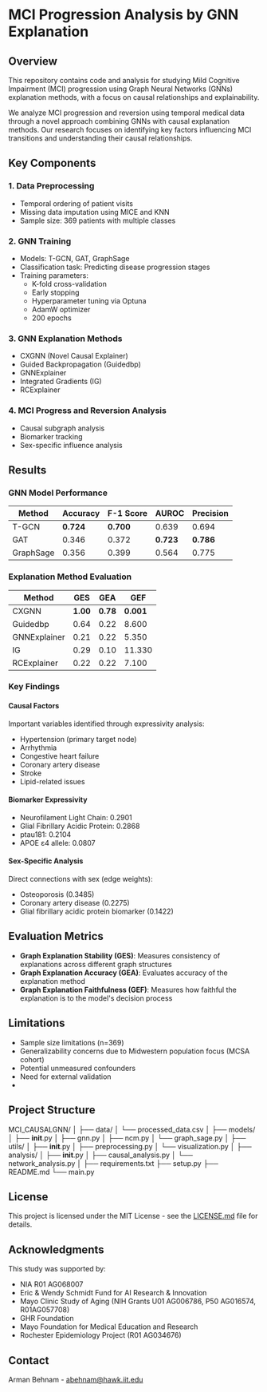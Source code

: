 # MCI Progression Analysis by GNN Explanation

## Overview

This repository contains code and analysis for studying Mild Cognitive Impairment (MCI) progression using Graph Neural Networks (GNNs) explanation methods, with a focus on causal relationships and explainability.

We analyze MCI progression and reversion using temporal medical data through a novel approach combining GNNs with causal explanation methods. Our research focuses on identifying key factors influencing MCI transitions and understanding their causal relationships.

## Key Components

### 1. Data Preprocessing
- Temporal ordering of patient visits
- Missing data imputation using MICE and KNN
- Sample size: 369 patients with multiple classes

### 2. GNN Training
- Models: T-GCN, GAT, GraphSage
- Classification task: Predicting disease progression stages
- Training parameters:
  - K-fold cross-validation
  - Early stopping
  - Hyperparameter tuning via Optuna
  - AdamW optimizer
  - 200 epochs

### 3. GNN Explanation Methods
- CXGNN (Novel Causal Explainer)
- Guided Backpropagation (Guidedbp)
- GNNExplainer
- Integrated Gradients (IG)
- RCExplainer

### 4. MCI Progress and Reversion Analysis
- Causal subgraph analysis
- Biomarker tracking
- Sex-specific influence analysis

## Results

### GNN Model Performance

| Method    | Accuracy | F-1 Score | AUROC | Precision |
|-----------|----------|-----------|--------|-----------|
| T-GCN     | **0.724**    | **0.700**     | 0.639  | 0.694     |
| GAT       | 0.346    | 0.372     | **0.723**  | **0.786**    |
| GraphSage | 0.356    | 0.399     | 0.564  | 0.775     |

### Explanation Method Evaluation

| Method        | GES  | GEA  | GEF   |
|---------------|------|------|--------|
| CXGNN        | **1.00** | **0.78** | **0.001**  |
| Guidedbp     | 0.64 | 0.22 | 8.600  |
| GNNExplainer | 0.21 | 0.22 | 5.350  |
| IG           | 0.29 | 0.10 | 11.330 |
| RCExplainer  | 0.22 | 0.22 | 7.100  |

### Key Findings

#### Causal Factors
Important variables identified through expressivity analysis:
- Hypertension (primary target node)
- Arrhythmia
- Congestive heart failure
- Coronary artery disease
- Stroke
- Lipid-related issues

#### Biomarker Expressivity
- Neurofilament Light Chain: 0.2901
- Glial Fibrillary Acidic Protein: 0.2868
- ptau181: 0.2104
- APOE ε4 allele: 0.0807

#### Sex-Specific Analysis
Direct connections with sex (edge weights):
- Osteoporosis (0.3485)
- Coronary artery disease (0.2275)
- Glial fibrillary acidic protein biomarker (0.1422)

## Evaluation Metrics

- **Graph Explanation Stability (GES)**: Measures consistency of explanations across different graph structures
- **Graph Explanation Accuracy (GEA)**: Evaluates accuracy of the explanation method
- **Graph Explanation Faithfulness (GEF)**: Measures how faithful the explanation is to the model's decision process

## Limitations

- Sample size limitations (n=369)
- Generalizability concerns due to Midwestern population focus (MCSA cohort)
- Potential unmeasured confounders
- Need for external validation
- 
## Project Structure
MCI_CAUSALGNN/
│
├── data/
│   └── processed_data.csv
│
├── models/
│   ├── __init__.py
│   ├── gnn.py
│   ├── ncm.py
│   └── graph_sage.py
│
├── utils/
│   ├── __init__.py
│   ├── preprocessing.py
│   └── visualization.py
│
├── analysis/
│   ├── __init__.py
│   ├── causal_analysis.py
│   └── network_analysis.py
│
├── requirements.txt
├── setup.py
├── README.md
└── main.py

## License

This project is licensed under the MIT License - see the [LICENSE.md](LICENSE.md) file for details.

## Acknowledgments

This study was supported by:
- NIA R01 AG068007
- Eric & Wendy Schmidt Fund for AI Research & Innovation
- Mayo Clinic Study of Aging (NIH Grants U01 AG006786, P50 AG016574, R01AG057708)
- GHR Foundation
- Mayo Foundation for Medical Education and Research
- Rochester Epidemiology Project (R01 AG034676)

## Contact

Arman Behnam - abehnam@hawk.iit.edu
